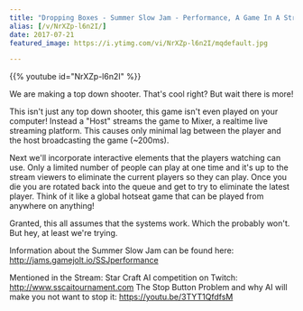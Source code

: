 ```yaml
---
title: "Dropping Boxes - Summer Slow Jam - Performance, A Game In A Stream - Part 3"
alias: [/v/NrXZp-l6n2I/]
date: 2017-07-21
featured_image: https://i.ytimg.com/vi/NrXZp-l6n2I/mqdefault.jpg

---
```


{{% youtube id="NrXZp-l6n2I" %}}

We are making a top down shooter. That's cool right? But wait there is more!

This isn't just any top down shooter, this game isn't even played on your computer! Instead a "Host" streams the game to Mixer, a realtime live streaming platform. This causes only minimal lag between the player and the host broadcasting the game (~200ms).

Next we'll incorporate interactive elements that the players watching can use. Only a limited number of people can play at one time and it's up to the stream viewers to eliminate the current players so they can play. Once you die you are rotated back into the queue and get to try to eliminate the latest player. Think of it like a global hotseat game that can be played from anywhere on anything!

Granted, this all assumes that the systems work. Which the probably won't. But hey, at least we're trying.

Information about the Summer Slow Jam can be found here: http://jams.gamejolt.io/SSJperformance

Mentioned in the Stream:
Star Craft AI competition on Twitch: http://www.sscaitournament.com
The Stop Button Problem and why AI will make you not want to stop it: https://youtu.be/3TYT1QfdfsM